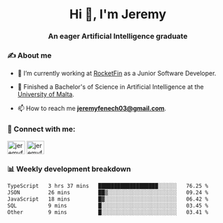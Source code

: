<h1 align="center">Hi 👋, I'm Jeremy</h1>
<h3 align="center">An eager Artificial Intelligence graduate</h3>

<h3 align="left">✍ About me</h3>

- 🔭 I’m currently working at [RocketFin](https://rocketfin.co) as a Junior Software Developer.

- 🌱 Finished a Bachelor's of Science in Artificial Intelligence at the [University of Malta](https://www.linkedin.com/school/university-of-malta/).

- 📫 How to reach me **jeremyfenech03@gmail.com**.

<h3 align="left">🔗 Connect with me:</h3>
<p align="left">
<a href="https://linkedin.com/in/jeremyfenech" target="blank"><img align="center" src="https://raw.githubusercontent.com/rahuldkjain/github-profile-readme-generator/master/src/images/icons/Social/linked-in-alt.svg" alt="jeremyfenech" height="30" width="40" /></a>
<a href="https://www.leetcode.com/jeremyfen" target="blank"><img align="center" src="https://raw.githubusercontent.com/rahuldkjain/github-profile-readme-generator/master/src/images/icons/Social/leet-code.svg" alt="jeremyfen" height="30" width="40" /></a>
</p>


<h3 align="left">📊 Weekly development breakdown</h3>

<!--START_SECTION:waka-->

```txt
TypeScript   3 hrs 37 mins   ███████████████████░░░░░░   76.25 %
JSON         26 mins         ██▒░░░░░░░░░░░░░░░░░░░░░░   09.24 %
JavaScript   18 mins         █▓░░░░░░░░░░░░░░░░░░░░░░░   06.42 %
SQL          9 mins          █░░░░░░░░░░░░░░░░░░░░░░░░   03.45 %
Other        9 mins          █░░░░░░░░░░░░░░░░░░░░░░░░   03.41 %
```

<!--END_SECTION:waka-->
